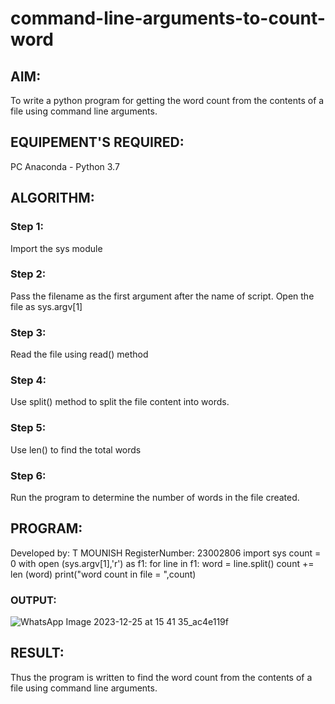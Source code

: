 # command-line-arguments-to-count-word
## AIM:
To write a python program for getting the word count from the contents of a file using command line arguments.
## EQUIPEMENT'S REQUIRED: 
PC
Anaconda - Python 3.7
## ALGORITHM: 
### Step 1:
Import the sys module

### Step 2: 
Pass the filename as the first argument after the name of script. Open the file as sys.argv[1]

### Step 3: 
Read the file using read() method
### Step 4:
Use split() method to split the file content into words.
### Step 5:
Use len() to find the total words
### Step 6: 
Run the program to determine the number of words in the file created.


## PROGRAM:
Developed by: T MOUNISH
RegisterNumber: 23002806
import sys
count = 0
with open (sys.argv[1],'r') as f1:
    for line in f1:
        word = line.split()
        count += len (word)
print("word count in file = ",count)
### OUTPUT:
![WhatsApp Image 2023-12-25 at 15 41 35_ac4e119f](https://github.com/MounishT/command-line-arguments-to-count-word/assets/138955798/03c47b47-6530-404a-aac5-b85d2c012be6)



## RESULT:
Thus the program is written to find the word count from the contents of a file using command line arguments.
